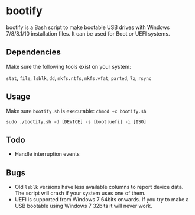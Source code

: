 # bootify

bootify is a Bash script to make bootable USB drives with Windows 7/8/8.1/10 
installation files. It can be used for Boot or UEFI systems.

## Dependencies

Make sure the following tools exist on your system:

`stat`, `file`, `lsblk`, `dd`, `mkfs.ntfs`, `mkfs.vfat`, `parted`, `7z`, `rsync`

## Usage

Make sure `bootify.sh` is executable: `chmod +x bootify.sh`

`sudo ./bootify.sh -d [DEVICE] -s [boot|uefi] -i [ISO]`

## Todo

* Handle interruption events

## Bugs

* Old `lsblk` versions have less available columns to report device data. The script will crash if your system uses one of them.
* UEFI is supported from Windows 7 64bits onwards. If you try to make a USB bootable using Windows 7 32bits it will never work.
